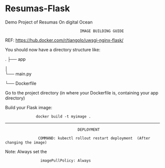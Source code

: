 # Resumas-Flask
Demo Project of Resumas On digital Ocean

                                      IMAGE BUILDING GUIDE


REF: https://hub.docker.com/r/tiangolo/uwsgi-nginx-flask/


You should now have a directory structure like:


.
├── app

│  
    └── main.py

└── Dockerfile

Go to the project directory (in where your Dockerfile is, containing your app directory)

Build your Flask image:

                  docker build -t myimage .

----------------------------------------------------------------------------------------------------------------------------


                                     DEPLOYMENT
                                     
                   COMMAND: kubectl rollout restart deployment  (After changing the image)
                   
                   
                   
Note: Always set the 
 
                    imagePullPolicy: Always 
                   
